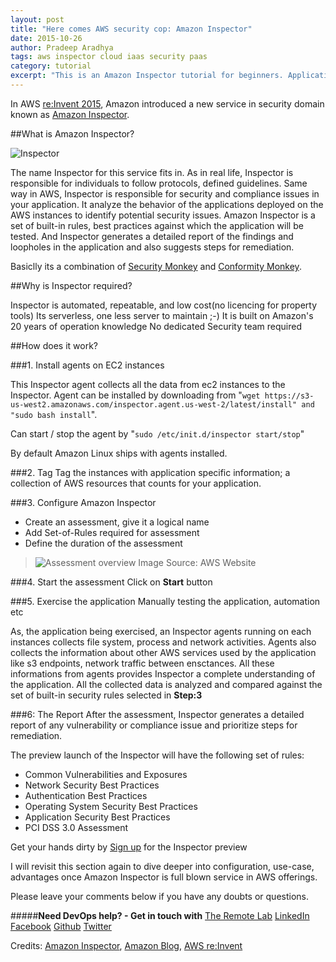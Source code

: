```yaml
---
layout: post
title: "Here comes AWS security cop: Amazon Inspector"
date: 2015-10-26
author: Pradeep Aradhya
tags: aws inspector cloud iaas security paas
category: tutorial
excerpt: "This is an Amazon Inspector tutorial for beginners. Application assessment tool."
---
```



In AWS [re:Invent 2015][13], Amazon introduced a new service in security domain known as [Amazon Inspector][6]. 


##What is Amazon Inspector?

![Inspector][11]

The name Inspector for this service fits in. As in real life, Inspector is responsible for individuals to follow protocols, defined guidelines. 
Same way in AWS, Inspector is responsible for security and compliance issues in your application. It analyze the behavior of the applications deployed on the AWS instances to identify potential security issues. 
Amazon Inspector is a set of built-in rules, best practices against which the application will be tested. And Inspector generates a detailed report of the findings and loopholes in the application and also suggests steps for remediation.

Basiclly its a combination of [Security Monkey][7] and [Conformity Monkey][8].

##Why is Inspector required?

Inspector is automated, repeatable, and low cost(no licencing for property tools)
Its serverless, one less server to maintain ;-)
It is built on Amazon's 20 years of operation knowledge 
No dedicated Security team required 


##How does it work?

###1. Install agents on EC2 instances

This Inspector agent collects all the data from ec2 instances to the Inspector. Agent can be installed by downloading from 
"`wget https://s3-us-west2.amazonaws.com/inspector.agent.us-west-2/latest/install" and "sudo bash install`". 

Can start / stop the agent by 
	"`sudo /etc/init.d/inspector start/stop`"

By default Amazon Linux ships with agents installed.

###2. Tag
Tag the instances with application specific information; a collection of AWS resources that counts for your application.

###3. Configure Amazon Inspector
- Create an assessment, give it a logical name
- Add Set-of-Rules required for assessment 
- Define the duration of the assessment


> ![Assessment overview][9]
Image Source: AWS Website

###4. Start the assessment
Click on **Start** button

###5. Exercise the application
Manually testing the application, automation etc

As, the application being exercised, an Inspector agents running on each instances collects file system, process and network activities. Agents also collects the information about other AWS services used by the application like s3 endpoints, network traffic between ensctances. All these informations from agents provides Inspector a complete understanding of the application. 
All the collected data is analyzed and compared against the set of built-in security rules selected in **Step:3**

###6: The Report
After the assessment, Inspector generates a detailed report of any vulnerability or compliance issue and prioritize steps for remediation. 

The preview launch of the Inspector will have the following set of rules:

- Common Vulnerabilities and Exposures
- Network Security Best Practices
- Authentication Best Practices
- Operating System Security Best Practices
- Application Security Best Practices
- PCI DSS 3.0 Assessment

Get your hands dirty by [Sign up][10] for the Inspector preview  

I will revisit this section again to dive deeper into configuration, use-case, advantages once Amazon Inspector is full blown service in AWS offerings.

Please leave your comments below if you have any doubts or questions.


#####**Need DevOps help? - Get in touch with** [The Remote Lab][1] 
[LinkedIn][2] [Facebook][3] [Github][4] [Twitter][5]

Credits: [Amazon Inspector][6], [Amazon Blog][12], [AWS re:Invent][13]


  [1]: http://theremotelab.io
  [2]: https://www.linkedin.com/company/the-remote-lab
  [3]: https://www.facebook.com/TheRemoteLab
  [4]: https://github.com/TheRemoteLab
  [5]: https://twitter.com/TheRemoteLab
  [6]: https://aws.amazon.com/inspector/
  [7]: http://techblog.netflix.com/2014/06/announcing-security-monkey-aws-security.html
  [8]: http://techblog.netflix.com/2013/05/conformity-monkey-keeping-your-cloud.html
  [9]: https://s3-ap-southeast-1.amazonaws.com/trl-blog/insp_How_3.png
  [10]: http://aws.amazon.com/inspector/preview/
  [11]: https://s3-ap-southeast-1.amazonaws.com/trl-blog/amazon_inspector.png
  [12]: https://aws.amazon.com/blogs/aws/
  [13]: https://reinvent.awsevents.com/
